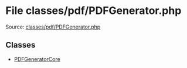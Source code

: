 File classes/pdf/PDFGenerator.php
=========

Source: [classes/pdf/PDFGenerator.php](https://github.com/PrestaShop/PrestaShop/blob/1.6.0.1/classes/pdf/PDFGenerator.php)


Classes
-------

* [PDFGeneratorCore](class.PDFGeneratorCore.md)

